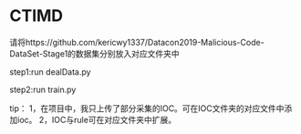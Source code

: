 # CTIMD
请将https://github.com/kericwy1337/Datacon2019-Malicious-Code-DataSet-Stage1的数据集分别放入对应文件夹中

step1:run dealData.py

step2:run train.py

tip：
1，在项目中，我只上传了部分采集的IOC。可在IOC文件夹的对应文件中添加ioc。
2，IOC与rule可在对应文件夹中扩展。

